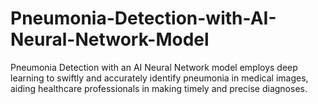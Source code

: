 # Pneumonia-Detection-with-AI-Neural-Network-Model
Pneumonia Detection with an AI Neural Network model employs deep learning to swiftly and accurately identify pneumonia in medical images, aiding healthcare professionals in making timely and precise diagnoses.
